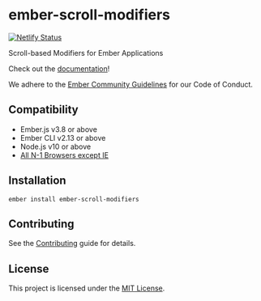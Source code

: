 ember-scroll-modifiers
==============================================================================

[![Netlify Status](https://api.netlify.com/api/v1/badges/4592380c-39ca-493a-91f9-49e08bd4b59b/deploy-status)](https://app.netlify.com/sites/cocky-jackson-54cc4d/deploys)

Scroll-based Modifiers for Ember Applications

Check out the [documentation](https://ember-scroll-modifiers.jhawk.co/)!

We adhere to the [Ember Community Guidelines](https://emberjs.com/guidelines/) for our Code of Conduct.


Compatibility
------------------------------------------------------------------------------

* Ember.js v3.8 or above
* Ember CLI v2.13 or above
* Node.js v10 or above
* [All N-1 Browsers except IE](https://caniuse.com/#feat=intersectionobserver)


Installation
------------------------------------------------------------------------------

```
ember install ember-scroll-modifiers
```


Contributing
------------------------------------------------------------------------------

See the [Contributing](CONTRIBUTING.md) guide for details.


License
------------------------------------------------------------------------------

This project is licensed under the [MIT License](LICENSE.md).
